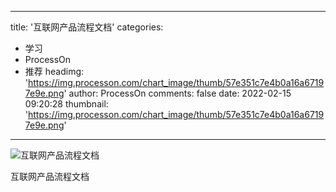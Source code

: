 
---
title: '互联网产品流程文档'
categories: 
 - 学习
 - ProcessOn
 - 推荐
headimg: 'https://img.processon.com/chart_image/thumb/57e351c7e4b0a16a67197e9e.png'
author: ProcessOn
comments: false
date: 2022-02-15 09:20:28
thumbnail: 'https://img.processon.com/chart_image/thumb/57e351c7e4b0a16a67197e9e.png'
---

<div>   
<img class="thumb" alt="互联网产品流程文档" src="https://img.processon.com/chart_image/thumb/57e351c7e4b0a16a67197e9e.png" referrerpolicy="no-referrer">
<p>互联网产品流程文档</p>  
</div>
            